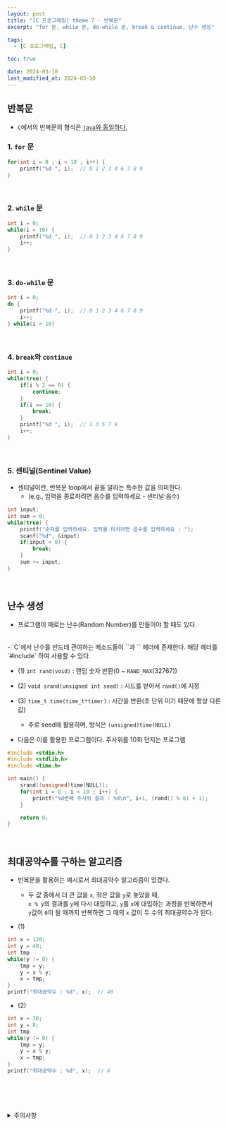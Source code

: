 ```yaml
---
layout: post
title: "[C 프로그래밍] theme 7 - 반복문"
excerpt: "for 문, whiie 문, do-while 문, break & continue, 난수 생성"

tags:
  - [C 프로그래밍, C]

toc: true

date: 2024-03-10
last_modified_at: 2024-03-10
---
```

## 반복문
- `C`에서의 반복문의 형식은 [`java`와 동일하다.][def]

### 1. `for` 문

```c
for(int i = 0 ; i < 10 ; i++) {
    printf("%d ", i);  // 0 1 2 3 4 6 7 8 9 
}
```

<br>

### 2. `while` 문

```c
int i = 0;
while(i < 10) {
    printf("%d ", i);  // 0 1 2 3 4 6 7 8 9 
    i++;
}
```  

<br>

### 3. `do-while` 문

```c
int i = 0;
do {
    printf("%d ", i);  // 0 1 2 3 4 6 7 8 9 
    i++;
} while(i < 10)
```  

<br>

### 4. `break`와 `continue`

```c
int i = 0;
while(true) {
    if(i % 2 == 0) {
        continue;
    }
    if(i == 10) {
        break;
    }
    printf("%d ", i);  // 1 3 5 7 9
    i++;
}
```

<br>

### 5. 센티널(Sentinel Value)
- 센티널이란, 반복문 loop에서 끝을 알리는 특수한 값을 의미한다.  
  - (e.g., 입력을 종료하려면 음수를 입력하세요 - 센티널:음수)  

```c
int input;
int sum = 0;
while(true) {
    printf("숫자를 입력하세요. 입력을 마치려면 음수를 입력하세요 : ");
    scanf("%d", &input)
    if(input < 0) {
        break;
    }
    sum += input;
}
```

<br>

## 난수 생성
- 프로그램이 때로는 난수(Random Number)를 만들어야 할 때도 있다.  
<br>
- `C`에서 난수를 만드데 관여하는 메소드들이 `<stdlib.h>`과 `<time.h>` 헤더에 존재한다.  
해당 헤더를 `#include` 하여 사용할 수 있다.  

  - (1) `int rand(void)` : 랜덤 숫자 반환(0 ~ `RAND_MAX`(32767))  
  - (2) `void srand(unsigned int seed)` : 시드를 받아서 `rand()`에 지정  
  - (3) `time_t time(time_t*timer)` : 시간을 반환(초 단위 이기 때문에 항상 다른 값)  
    - 주로 seed에 활용하며, 방식은 `(unsigned)time(NULL)`  

- 다음은 이를 활용한 프로그램이다. 주사위를 10회 던지는 프로그램

```c
#include <stdio.h>
#include <stdlib.h>
#include <time.h>

int main() {
    srand((unsigned)time(NULL));
    for(int i = 0 ; i < 10 ; i++) {
        printf("%d번째 주사위 결과 : %d\n", i+1, (rand() % 6) + 1);
    }

    return 0;
}
```  

<br>

## 최대공약수를 구하는 알고리즘
- 반복문을 활용하는 예시로서 최대공약수 알고리즘이 있겠다.  
  - 두 값 중에서 더 큰 값을 `x`, 작은 값을 `y`로 놓았을 때,  
  `x % y`의 결과를 `y`에 다시 대입하고, `y`를 `x`에 대입하는 과정을 반복하면서  
  `y`값이 `0`이 될 때까지 반복하면 그 때의 `x` 값이 두 수의 최대공약수가 된다.  

- (1)

```c
int x = 120;
int y = 40;
int tmp
while(y != 0) {
    tmp = y;
    y = x % y;
    x = tmp;
}
printf("최대공약수 : %d", x);  // 40
```

- (2) 

```c
int x = 36;
int y = 8;
int tmp
while(y != 0) {
    tmp = y;
    y = x % y;
    x = tmp;
}
printf("최대공약수 : %d", x);  // 4
```

<br>
<br>
<br>
<br>
<details>
<summary>주의사항</summary>
<div markdown="1">

이 포스팅은 강원대학교 최미정 교수님의 C 프로그래밍 수업을 들으며 내용을 정리 한 것입니다.  
수업 내용에 대한 저작권은 교수님께 있으니,  
다른 곳으로의 무분별한 내용 복사를 자제해 주세요.

</div>
</details>

[def]: https://orbit3230.github.io/2022/01/25/PB_week2/#%EB%B0%98%EB%B3%B5repetition